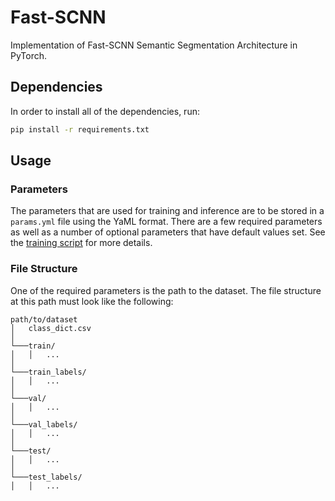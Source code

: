 # Fast-SCNN

Implementation of Fast-SCNN Semantic Segmentation Architecture in PyTorch.

## Dependencies

In order to install all of the dependencies, run:

```bash
pip install -r requirements.txt
```

## Usage

### Parameters

The parameters that are used for training and inference are to be stored in a `params.yml` file using the YaML format. There are a few required parameters as well as a number of optional parameters that have default values set. See the [training script](https://github.com/antoniojkim/Fast-SCNN/blob/master/train.py#L40) for more details.

### File Structure

One of the required parameters is the path to the dataset. The file structure at this path must look like the following:

```
path/to/dataset
│   class_dict.csv
│
└───train/
│   │   ...
│
└───train_labels/
│   │   ...
│
└───val/
│   │   ...
│
└───val_labels/
│   │   ...
│
└───test/
│   │   ...
│
└───test_labels/
│   │   ...
```
